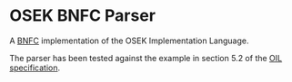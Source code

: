 OSEK BNFC Parser
================

A [BNFC](http://bnfc.digitalgrammars.com/) implementation of the OSEK
Implementation Language.

The parser has been tested against the example in section 5.2 of the 
[OIL specification](http://portal.osek-vdx.org/files/pdf/specs/oil25.pdf).
